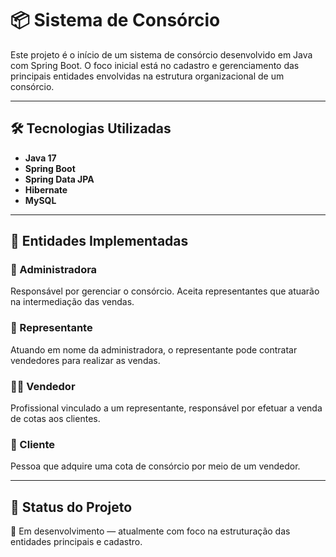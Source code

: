# 📦 Sistema de Consórcio

Este projeto é o início de um sistema de consórcio desenvolvido em Java com Spring Boot. O foco inicial está no cadastro e gerenciamento das principais entidades envolvidas na estrutura organizacional de um consórcio.

---

## 🛠️ Tecnologias Utilizadas

- **Java 17**
- **Spring Boot**
- **Spring Data JPA**
- **Hibernate**
- **MySQL**

---

## 🧱 Entidades Implementadas

### 🏢 Administradora
Responsável por gerenciar o consórcio. Aceita representantes que atuarão na intermediação das vendas.

### 👔 Representante
Atuando em nome da administradora, o representante pode contratar vendedores para realizar as vendas.

### 🧑‍💼 Vendedor
Profissional vinculado a um representante, responsável por efetuar a venda de cotas aos clientes.

### 🧍 Cliente
Pessoa que adquire uma cota de consórcio por meio de um vendedor.

---

## 📌 Status do Projeto

🚧 Em desenvolvimento — atualmente com foco na estruturação das entidades principais e cadastro.

